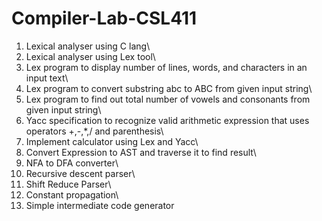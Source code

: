 ﻿# Compiler-Lab-CSL411
1. Lexical analyser using C lang\
2. Lexical analyser using Lex tool\
3. Lex program to display number of lines, words, and characters in an input text\
4. Lex program to convert substring abc to ABC from given input string\
5. Lex program to find out total number of vowels and consonants from given input string\
6. Yacc specification to recognize valid arithmetic expression that uses operators +,-,*,/ and parenthesis\
7. Implement calculator using Lex and Yacc\
8. Convert Expression to AST and traverse it to find result\
9. NFA to DFA converter\
10. Recursive descent parser\
11. Shift Reduce Parser\
12. Constant propagation\
13. Simple intermediate code generator
